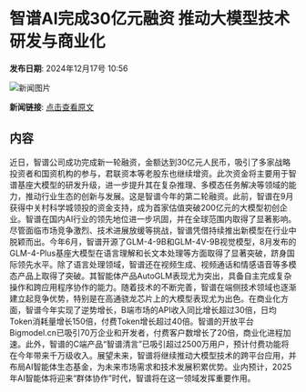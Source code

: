 # 智谱AI完成30亿元融资 推动大模型技术研发与商业化

**发布日期**: 2024年12月17号 10:56

![新闻图片](https://pic.chinaz.com/picmap/202406051435016830_1.jpg)

**新闻链接**: [点击查看原文](https://www.aibase.com/zh/news/14017)

## 内容

近日，智谱公司成功完成新一轮融资，金额达到30亿元人民币，吸引了多家战略投资者和国资机构的参与，君联资本等老股东也继续增资。此次资金将主要用于智谱基座大模型的研发升级，进一步提升其在复杂推理、多模态任务解决等领域的能力，推动行业生态的创新与发展。这是智谱今年的第二轮融资。此前，智谱在9月获得中关村科学城领投的资金支持，成为首家估值突破200亿元的大模型初创企业。智谱在国内AI行业的领先地位进一步巩固，并在全球范围内取得了显著影响。尽管面临市场竞争激烈、技术进展放缓等挑战，智谱凭借持续推出新模型在行业中脱颖而出。今年6月，智谱开源了GLM-4-9B和GLM-4V-9B视觉模型，8月发布的GLM-4-Plus基座大模型在语言理解和长文本处理等方面取得了显著突破，跻身国际领先水平。除了语言处理领域，智谱还在视频生成、视频通话和情感语音等多模态产品上取得了突破。其智能体产品AutoGLM表现尤为突出，具备自主完成复杂操作和跨应用程序协作的能力。随着技术的不断完善，智谱在端侧技术领域也逐渐建立起竞争优势，特别是在高通骁龙芯片上的大模型表现尤为出色。在商业化方面，智谱今年实现了逆势增长，B端市场的API收入同比增长超过30倍，日均Token消耗量增长150倍，付费Token增长超过40倍。智谱的开放平台Bigmodel.cn已吸引70万企业和开发者，付费客户数增长了20倍，商业化进程加速。此外，智谱的C端产品“智谱清言”已吸引超过2500万用户，预计付费功能将在今年带来千万级收入。展望未来，智谱将继续推动大模型技术的跨平台应用，并布局AI智能体生态基金，为未来市场需求和技术发展积累优势。业内预计，2025年AI智能体将迎来“群体协作”时代，智谱将在这一领域发挥重要作用。
